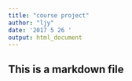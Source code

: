 ```yaml
---
title: "course project"
author: "ljy"
date: '2017 5 26 '
output: html_document
---
```


## This is a markdown file

